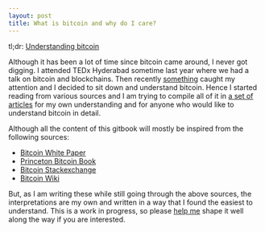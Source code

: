 ```yaml
---
layout: post
title: What is bitcoin and why do I care?
---
```


tl;dr: [Understanding bitcoin](https://www.gitbook.com/book/aseemraj/understanding-bitcoin/details)

Although it has been a lot of time since bitcoin came around, I never got digging. I attended TEDx Hyderabad sometime last year where we had a talk on bitcoin and blockchains. Then recently [something](https://bitcoinmagazine.com/articles/needham-winklevoss-bitcoin-etf-would-have-profound-impact-on-price-but-approval-unlikely-1484254628/) caught my attention and I decided to sit down and understand bitcoin. Hence I started reading from various sources and I am trying to compile all of it in [a set of articles](https://www.gitbook.com/book/aseemraj/understanding-bitcoin/details) for my own understanding and for anyone who would like to understand bitcoin in detail.

Although all the content of this gitbook will mostly be inspired from the following sources:
- [Bitcoin White Paper](https://bitcoin.org/bitcoin.pdf)
- [Princeton Bitcoin Book](http://bitcoinbook.cs.princeton.edu/)
- [Bitcoin Stackexchange](http://bitcoin.stackexchange.com/)
- [Bitcoin Wiki](https://en.bitcoin.it/wiki/Main_Page)

But, as I am writing these while still going through the above sources, the interpretations are my own and written in a way that I found the easiest to understand. This is a work in progress, so please [help me](mailto:aseemraj@protonmail.com) shape it well along the way if you are interested.
